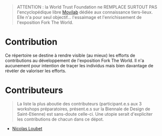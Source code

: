 > ATTENTION : la World Trust Foundation ne REMPLACE SURTOUT PAS l'encyclopédique libre [Movilab](http://movilab.org/index.php?title=Accueil) dédiée aux connaissance tiers-lieux. Elle n'a pour seul objectif... l'essaimage et l'enrichissement de l'exposition Fork The World.

# Contribution

Ce répertoire se destine à rendre visible (au mieux) les efforts de contributions au développement de l'exposition Fork The World. Il n'a aucunement pour intention de traçer les individus mais bien davantage de révéler de valoriser les efforts.  

# Contributeurs

> La liste la plus aboutie des contributeurs (participant.e.s aux 3 workshops préparatoires, présent.e.s sur la Biennale de Design de Saint-Etienne) est sans-doute celle-ci. Une utopie serait d'expliciter les contributions de chacun dans ce dépot. 

* [Nicolas Loubet](https://github.com/WorldTrustFoundation/Contribution/blob/master/nicolasloubet.md)




